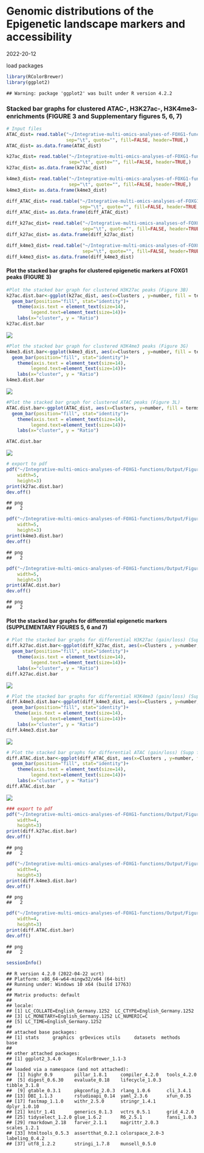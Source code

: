 Genomic distributions of the Epigenetic landscape markers and
accessibility
================
2022-20-12

load packages

``` r
library(RColorBrewer)
library(ggplot2)
```

    ## Warning: package 'ggplot2' was built under R version 4.2.2

### Stacked bar graphs for clustered ATAC-, H3K27ac-, H3K4me3- enrichments (FIGURE 3 and Supplementary figures 5, 6, 7)

``` r
# Input files
ATAC_dist= read.table("~/Integrative-multi-omics-analyses-of-FOXG1-functions/Input Files/Figure 3/genomic distribution/atac_stacked distribution_r.txt", 
                      sep="\t", quote="", fill=FALSE, header=TRUE,)
ATAC_dist= as.data.frame(ATAC_dist)

k27ac_dist= read.table("~/Integrative-multi-omics-analyses-of-FOXG1-functions/Input Files/Figure 3/genomic distribution/k27ac_stacked distribution_r.txt", 
                       sep="\t", quote="", fill=FALSE, header=TRUE,)
k27ac_dist= as.data.frame(k27ac_dist)

k4me3_dist= read.table("~/Integrative-multi-omics-analyses-of-FOXG1-functions/Input Files/Figure 3/genomic distribution/k4me3_stacked distribution_r.txt", 
                       sep="\t", quote="", fill=FALSE, header=TRUE,)
k4me3_dist= as.data.frame(k4me3_dist)

diff_ATAC_dist= read.table("~/Integrative-multi-omics-analyses-of-FOXG1-functions/Input Files/Figure 3/genomic distribution/diff_atac_stacked distribution_r.txt", 
                           sep="\t", quote="", fill=FALSE, header=TRUE,)
diff_ATAC_dist= as.data.frame(diff_ATAC_dist)

diff_k27ac_dist= read.table("~/Integrative-multi-omics-analyses-of-FOXG1-functions/Input Files/Figure 3/genomic distribution/diff_k27ac_stacked distribution_r.txt", 
                            sep="\t", quote="", fill=FALSE, header=TRUE,)
diff_k27ac_dist= as.data.frame(diff_k27ac_dist)

diff_k4me3_dist= read.table("~/Integrative-multi-omics-analyses-of-FOXG1-functions/Input Files/Figure 3/genomic distribution/diff_k4me3_stacked distribution_r.txt", 
                            sep="\t", quote="", fill=FALSE, header=TRUE,)
diff_k4me3_dist= as.data.frame(diff_k4me3_dist)
```

#### Plot the stacked bar graphs for clustered epigenetic markers at FOXG1 peaks (FIGURE 3)

``` r
#Plot the stacked bar graph for clustered H3K27ac peaks (Figure 3B)
k27ac.dist.bar<-ggplot(k27ac_dist, aes(x=Clusters , y=number, fill = terms, font=14)) + 
  geom_bar(position="fill", stat="identity")+
    theme(axis.text = element_text(size=14),
         legend.text=element_text(size=14))+
    labs(x="cluster", y = "Ratio")
k27ac.dist.bar
```

![](genomic-distribution-of-epigenetic-clusters_files/figure-gfm/unnamed-chunk-3-1.png)<!-- -->

``` r
#Plot the stacked bar graph for clustered H3K4me3 peaks (Figure 3G)
k4me3.dist.bar<-ggplot(k4me3_dist, aes(x=Clusters , y=number, fill = terms, font=14)) + 
  geom_bar(position="fill", stat="identity")+
    theme(axis.text = element_text(size=14),
         legend.text=element_text(size=14))+
    labs(x="cluster", y = "Ratio")
k4me3.dist.bar
```

![](genomic-distribution-of-epigenetic-clusters_files/figure-gfm/unnamed-chunk-3-2.png)<!-- -->

``` r
#Plot the stacked bar graph for clustered ATAC peaks (Figure 3L)
ATAC.dist.bar<-ggplot(ATAC_dist, aes(x=Clusters, y=number, fill = terms, font=14)) + 
  geom_bar(position="fill", stat="identity")+
    theme(axis.text = element_text(size=14),
         legend.text=element_text(size=14))+
    labs(x="cluster", y = "Ratio")

ATAC.dist.bar
```

![](genomic-distribution-of-epigenetic-clusters_files/figure-gfm/unnamed-chunk-3-3.png)<!-- -->

``` r
# export to pdf
pdf("~/Integrative-multi-omics-analyses-of-FOXG1-functions/Output/Figure 3/k27ac_genomic dist_stackedbar_051022.pdf", 
    width=5, 
    height=3)
print(k27ac.dist.bar)
dev.off()
```

    ## png 
    ##   2

``` r
pdf("~/Integrative-multi-omics-analyses-of-FOXG1-functions/Output/Figure 3/k4me3_genomic dist_stackedbar_051022.pdf", 
    width=5, 
    height=3)
print(k4me3.dist.bar)
dev.off()
```

    ## png 
    ##   2

``` r
pdf("~/Integrative-multi-omics-analyses-of-FOXG1-functions/Output/Figure 3/ATAC_genomic dist_stackedbar_051022.pdf", 
    width=5, 
    height=3)
print(ATAC.dist.bar)
dev.off()
```

    ## png 
    ##   2

#### Plot the stacked bar graphs for differential epigenetic markers (SUPPLEMENTARY FIGURES 5, 6 and 7)

``` r
# Plot the stacked bar graphs for differential H3K27ac (gain/loss) (Supp fig. 5B)
diff.k27ac.dist.bar<-ggplot(diff_k27ac_dist, aes(x=Clusters , y=number, fill = terms, font=14)) + 
  geom_bar(position="fill", stat="identity")+
    theme(axis.text = element_text(size=14),
         legend.text=element_text(size=14))+
    labs(x="cluster", y = "Ratio")
diff.k27ac.dist.bar
```

![](genomic-distribution-of-epigenetic-clusters_files/figure-gfm/unnamed-chunk-4-1.png)<!-- -->

``` r
# Plot the stacked bar graphs for differential H3K4me3 (gain/loss) (Supp fig. 6B)
diff.k4me3.dist.bar<-ggplot(diff_k4me3_dist, aes(x=Clusters , y=number, fill = terms, font=14)) + 
  geom_bar(position="fill", stat="identity")+
   theme(axis.text = element_text(size=14),
         legend.text=element_text(size=14))+
    labs(x="cluster", y = "Ratio")
diff.k4me3.dist.bar
```

![](genomic-distribution-of-epigenetic-clusters_files/figure-gfm/unnamed-chunk-4-2.png)<!-- -->

``` r
# Plot the stacked bar graphs for differential ATAC (gain/loss) (Supp fig. 7B)
diff.ATAC.dist.bar<-ggplot(diff_ATAC_dist, aes(x=Clusters , y=number, fill = terms, font=14)) + 
  geom_bar(position="fill", stat="identity")+
    theme(axis.text = element_text(size=14),
         legend.text=element_text(size=14))+
    labs(x="cluster", y = "Ratio")
diff.ATAC.dist.bar
```

![](genomic-distribution-of-epigenetic-clusters_files/figure-gfm/unnamed-chunk-4-3.png)<!-- -->

``` r
### export to pdf
pdf("~/Integrative-multi-omics-analyses-of-FOXG1-functions/Output/Figure 3/diff_k27ac_genomic dist_stackedbar_051022.pdf", 
    width=4, 
    height=3)
print(diff.k27ac.dist.bar)
dev.off()
```

    ## png 
    ##   2

``` r
pdf("~/Integrative-multi-omics-analyses-of-FOXG1-functions/Output/Figure 3/diff.k4me3_genomic dist_stackedbar_051022.pdf", 
    width=4, 
    height=3)
print(diff.k4me3.dist.bar)
dev.off()
```

    ## png 
    ##   2

``` r
pdf("~/Integrative-multi-omics-analyses-of-FOXG1-functions/Output/Figure 3/diff_ATAC_genomic dist_stackedbar_051022.pdf", 
    width=4, 
    height=3)
print(diff.ATAC.dist.bar)
dev.off()
```

    ## png 
    ##   2

``` r
sessionInfo()
```

    ## R version 4.2.0 (2022-04-22 ucrt)
    ## Platform: x86_64-w64-mingw32/x64 (64-bit)
    ## Running under: Windows 10 x64 (build 17763)
    ## 
    ## Matrix products: default
    ## 
    ## locale:
    ## [1] LC_COLLATE=English_Germany.1252  LC_CTYPE=English_Germany.1252   
    ## [3] LC_MONETARY=English_Germany.1252 LC_NUMERIC=C                    
    ## [5] LC_TIME=English_Germany.1252    
    ## 
    ## attached base packages:
    ## [1] stats     graphics  grDevices utils     datasets  methods   base     
    ## 
    ## other attached packages:
    ## [1] ggplot2_3.4.0      RColorBrewer_1.1-3
    ## 
    ## loaded via a namespace (and not attached):
    ##  [1] highr_0.9        pillar_1.8.1     compiler_4.2.0   tools_4.2.0     
    ##  [5] digest_0.6.30    evaluate_0.18    lifecycle_1.0.3  tibble_3.1.8    
    ##  [9] gtable_0.3.1     pkgconfig_2.0.3  rlang_1.0.6      cli_3.4.1       
    ## [13] DBI_1.1.3        rstudioapi_0.14  yaml_2.3.6       xfun_0.35       
    ## [17] fastmap_1.1.0    withr_2.5.0      stringr_1.4.1    dplyr_1.0.10    
    ## [21] knitr_1.41       generics_0.1.3   vctrs_0.5.1      grid_4.2.0      
    ## [25] tidyselect_1.2.0 glue_1.6.2       R6_2.5.1         fansi_1.0.3     
    ## [29] rmarkdown_2.18   farver_2.1.1     magrittr_2.0.3   scales_1.2.1    
    ## [33] htmltools_0.5.3  assertthat_0.2.1 colorspace_2.0-3 labeling_0.4.2  
    ## [37] utf8_1.2.2       stringi_1.7.8    munsell_0.5.0
